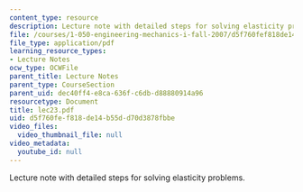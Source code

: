 ```yaml
---
content_type: resource
description: Lecture note with detailed steps for solving elasticity problems.
file: /courses/1-050-engineering-mechanics-i-fall-2007/d5f760fef818de14b55dd70d3878fbbe_lec23.pdf
file_type: application/pdf
learning_resource_types:
- Lecture Notes
ocw_type: OCWFile
parent_title: Lecture Notes
parent_type: CourseSection
parent_uid: dec40ff4-e8ca-636f-c6db-d88880914a96
resourcetype: Document
title: lec23.pdf
uid: d5f760fe-f818-de14-b55d-d70d3878fbbe
video_files:
  video_thumbnail_file: null
video_metadata:
  youtube_id: null
---
```

Lecture note with detailed steps for solving elasticity problems.

